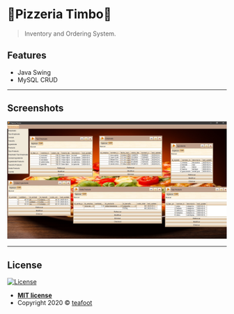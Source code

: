 # 🍕Pizzeria Timbo🍕

> Inventory and Ordering System.

## Features

- Java Swing
- MySQL CRUD

---

## Screenshots

![](images/1.jpg)

---

## License

[![License](http://img.shields.io/:license-mit-blue.svg?style=flat-square)](http://badges.mit-license.org)

- **[MIT license](http://opensource.org/licenses/mit-license.php)**
- Copyright 2020 © <a href="https://github.com/teafoot" target="_blank">teafoot</a>